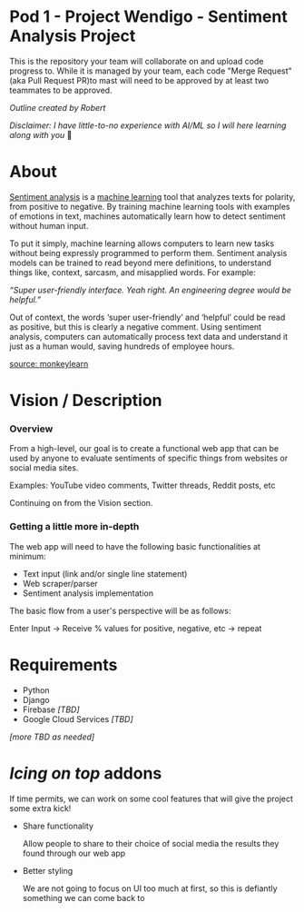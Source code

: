 # Pod 1 - Project Wendigo - Sentiment Analysis Project
This is the repository your team will collaborate on and upload code progress to. While it is managed by your team, each code "Merge Request" (aka Pull Request PR)to mast will need to be approved by at least two teammates to be approved. 


*Outline created by Robert*

*Disclaimer: I have little-to-no experience with AI/ML so I will here learning along with you* 🙂

# About

[Sentiment analysis](https://monkeylearn.com/sentiment-analysis/) is a [machine learning](https://monkeylearn.com/machine-learning/) tool that analyzes texts for polarity, from positive to negative. By training machine learning tools with examples of emotions in text, machines automatically learn how to detect sentiment without human input.

To put it simply, machine learning allows computers to learn new tasks without being expressly programmed to perform them. Sentiment analysis models can be trained to read beyond mere definitions, to understand things like, context, sarcasm, and misapplied words. For example:

*“Super user-friendly interface. Yeah right. An engineering degree would be helpful.”*

Out of context, the words ‘super user-friendly’ and ‘helpful’ could be read as positive, but this is clearly a negative comment. Using sentiment analysis, computers can automatically process text data and understand it just as a human would, saving hundreds of employee hours.

[source: monkeylearn](https://monkeylearn.com/sentiment-analysis/)

# Vision / Description

### Overview

From a high-level, our goal is to create a functional web app that can be used by anyone to evaluate sentiments of specific things from websites or social media sites.

Examples: YouTube video comments, Twitter threads, Reddit posts, etc

Continuing on from the Vision section. 

### Getting a little more in-depth

The web app will need to have the following basic functionalities at minimum:

- Text input (link and/or single line statement)
- Web scraper/parser
- Sentiment analysis implementation

The basic flow from a user's perspective will be as follows:

 Enter Input → Receive % values for positive, negative, etc → repeat


# Requirements

- Python
- Django
- Firebase *[TBD]*
- Google Cloud Services *[TBD]*

*[more TBD as needed]*

# *Icing on top* addons

If time permits, we can work on some cool features that will give the project some extra kick!

- Share functionality
    
    Allow people to share to their choice of social media the results they found through our web app
    
- Better styling
    
    We are not going to focus on UI too much at first, so this is defiantly something we can come back to
